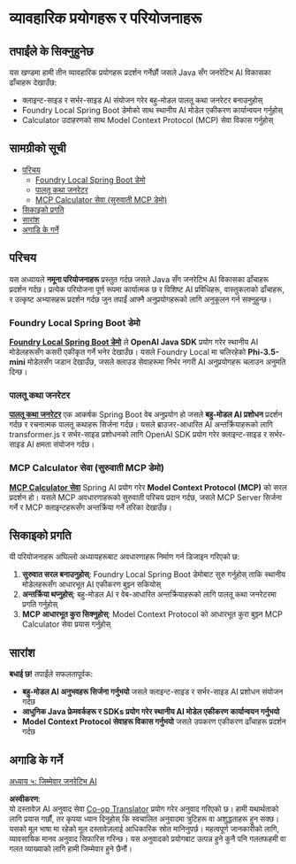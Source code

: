 <!--
CO_OP_TRANSLATOR_METADATA:
{
  "original_hash": "df269f529a172a0197ef28460bf1da9f",
  "translation_date": "2025-07-25T11:09:06+00:00",
  "source_file": "04-PracticalSamples/README.md",
  "language_code": "ne"
}
-->
# व्यावहारिक प्रयोगहरू र परियोजनाहरू

## तपाईंले के सिक्नुहुनेछ
यस खण्डमा हामी तीन व्यावहारिक प्रयोगहरू प्रदर्शन गर्नेछौं जसले Java सँग जनरेटिभ AI विकासका ढाँचाहरू देखाउँछ:
- क्लाइन्ट-साइड र सर्भर-साइड AI संयोजन गरेर बहु-मोडल पालतू कथा जनरेटर बनाउनुहोस्
- Foundry Local Spring Boot डेमोको साथ स्थानीय AI मोडेल एकीकरण कार्यान्वयन गर्नुहोस्
- Calculator उदाहरणको साथ Model Context Protocol (MCP) सेवा विकास गर्नुहोस्

## सामग्रीको सूची

- [परिचय](../../../04-PracticalSamples)
  - [Foundry Local Spring Boot डेमो](../../../04-PracticalSamples)
  - [पालतू कथा जनरेटर](../../../04-PracticalSamples)
  - [MCP Calculator सेवा (सुरुवाती MCP डेमो)](../../../04-PracticalSamples)
- [सिकाइको प्रगति](../../../04-PracticalSamples)
- [सारांश](../../../04-PracticalSamples)
- [अगाडि के गर्ने](../../../04-PracticalSamples)

## परिचय

यस अध्यायले **नमूना परियोजनाहरू** प्रस्तुत गर्दछ जसले Java सँग जनरेटिभ AI विकासका ढाँचाहरू प्रदर्शन गर्दछ। प्रत्येक परियोजना पूर्ण रूपमा कार्यात्मक छ र विशिष्ट AI प्रविधिहरू, वास्तुकलाको ढाँचाहरू, र उत्कृष्ट अभ्यासहरू प्रदर्शन गर्दछ जुन तपाईं आफ्नै अनुप्रयोगहरूको लागि अनुकूलन गर्न सक्नुहुन्छ।

### Foundry Local Spring Boot डेमो

**[Foundry Local Spring Boot डेमो](foundrylocal/README.md)** ले **OpenAI Java SDK** प्रयोग गरेर स्थानीय AI मोडेलहरूसँग कसरी एकीकृत गर्ने भनेर देखाउँछ। यसले Foundry Local मा चलिरहेको **Phi-3.5-mini** मोडेलसँग जडान देखाउँछ, जसले क्लाउड सेवाहरूमा निर्भर नगरी AI अनुप्रयोगहरू चलाउन अनुमति दिन्छ।

### पालतू कथा जनरेटर

**[पालतू कथा जनरेटर](petstory/README.md)** एक आकर्षक Spring Boot वेब अनुप्रयोग हो जसले **बहु-मोडल AI प्रशोधन** प्रदर्शन गर्दछ र रचनात्मक पालतू कथाहरू सिर्जना गर्दछ। यसले ब्राउजर-आधारित AI अन्तर्क्रियाहरूको लागि transformer.js र सर्भर-साइड प्रशोधनको लागि OpenAI SDK प्रयोग गरेर क्लाइन्ट-साइड र सर्भर-साइड AI क्षमता संयोजन गर्दछ।

### MCP Calculator सेवा (सुरुवाती MCP डेमो)

**[MCP Calculator सेवा](mcp/calculator/README.md)** Spring AI प्रयोग गरेर **Model Context Protocol (MCP)** को सरल प्रदर्शन हो। यसले MCP अवधारणाहरूको सुरुवाती परिचय प्रदान गर्दछ, जसले MCP Server सिर्जना गर्ने र MCP क्लाइन्टहरूसँग अन्तर्क्रिया गर्ने तरिका देखाउँछ।

## सिकाइको प्रगति

यी परियोजनाहरू अघिल्लो अध्यायहरूबाट अवधारणाहरू निर्माण गर्न डिजाइन गरिएको छ:

1. **सुरुवात सरल बनाउनुहोस्**: Foundry Local Spring Boot डेमोबाट सुरु गर्नुहोस् ताकि स्थानीय मोडेलहरूसँग आधारभूत AI एकीकरण बुझ्न सकियोस्
2. **अन्तर्क्रिया थप्नुहोस्**: बहु-मोडल AI र वेब-आधारित अन्तर्क्रियाहरूको लागि पालतू कथा जनरेटरमा प्रगति गर्नुहोस्
3. **MCP आधारभूत कुरा सिक्नुहोस्**: Model Context Protocol को आधारभूत कुरा बुझ्न MCP Calculator सेवा प्रयास गर्नुहोस्

## सारांश

**बधाई छ!** तपाईंले सफलतापूर्वक:

- **बहु-मोडल AI अनुभवहरू सिर्जना गर्नुभयो** जसले क्लाइन्ट-साइड र सर्भर-साइड AI प्रशोधन संयोजन गर्दछ
- **आधुनिक Java फ्रेमवर्कहरू र SDKs प्रयोग गरेर स्थानीय AI मोडेल एकीकरण कार्यान्वयन गर्नुभयो**
- **Model Context Protocol सेवाहरू विकास गर्नुभयो** जसले उपकरण एकीकरण ढाँचाहरू प्रदर्शन गर्दछ

## अगाडि के गर्ने

[अध्याय ५: जिम्मेवार जनरेटिभ AI](../05-ResponsibleGenAI/README.md)

**अस्वीकरण**:  
यो दस्तावेज़ AI अनुवाद सेवा [Co-op Translator](https://github.com/Azure/co-op-translator) प्रयोग गरेर अनुवाद गरिएको छ। हामी यथार्थताको लागि प्रयास गर्छौं, तर कृपया ध्यान दिनुहोस् कि स्वचालित अनुवादमा त्रुटिहरू वा अशुद्धताहरू हुन सक्छ। यसको मूल भाषा मा रहेको मूल दस्तावेज़लाई आधिकारिक स्रोत मानिनुपर्छ। महत्वपूर्ण जानकारीको लागि, व्यावसायिक मानव अनुवाद सिफारिस गरिन्छ। यस अनुवादको प्रयोगबाट उत्पन्न हुने कुनै पनि गलतफहमी वा गलत व्याख्याको लागि हामी जिम्मेवार हुने छैनौं।